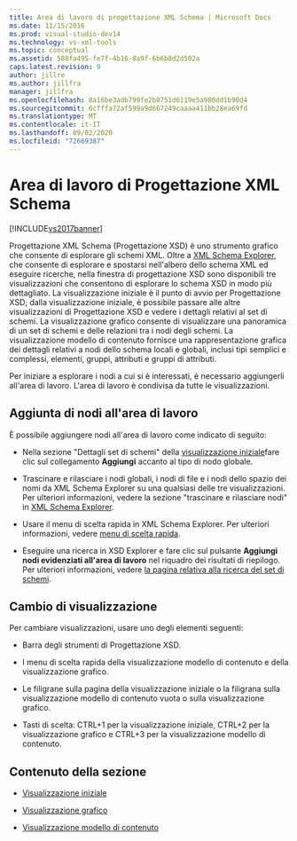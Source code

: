 ```yaml
---
title: Area di lavoro di progettazione XML Schema | Microsoft Docs
ms.date: 11/15/2016
ms.prod: visual-studio-dev14
ms.technology: vs-xml-tools
ms.topic: conceptual
ms.assetid: 588fa495-fe7f-4b16-8a9f-6b6b8d2d502a
caps.latest.revision: 9
author: jillre
ms.author: jillfra
manager: jillfra
ms.openlocfilehash: 8a16be3adb799fe2b0751d6119e5a980dd1b90d4
ms.sourcegitcommit: 6cfffa72af599a9d667249caaaa411bb28ea69fd
ms.translationtype: MT
ms.contentlocale: it-IT
ms.lasthandoff: 09/02/2020
ms.locfileid: "72669387"
---
```

# <a name="xml-schema-designer-workspace"></a>Area di lavoro di Progettazione XML Schema
[!INCLUDE[vs2017banner](../includes/vs2017banner.md)]

Progettazione XML Schema (Progettazione XSD) è uno strumento grafico che consente di esplorare gli schemi XML. Oltre a [XML Schema Explorer](../xml-tools/xml-schema-explorer.md), che consente di esplorare e spostarsi nell'albero dello schema XML ed eseguire ricerche, nella finestra di progettazione XSD sono disponibili tre visualizzazioni che consentono di esplorare lo schema XSD in modo più dettagliato. La visualizzazione iniziale è il punto di avvio per Progettazione XSD; dalla visualizzazione iniziale, è possibile passare alle altre visualizzazioni di Progettazione XSD e vedere i dettagli relativi al set di schemi. La visualizzazione grafico consente di visualizzare una panoramica di un set di schemi e delle relazioni tra i nodi degli schemi. La visualizzazione modello di contenuto fornisce una rappresentazione grafica dei dettagli relativi a nodi dello schema locali e globali, inclusi tipi semplici e complessi, elementi, gruppi, attributi e gruppi di attributi.

 Per iniziare a esplorare i nodi a cui si è interessati, è necessario aggiungerli all'area di lavoro. L'area di lavoro è condivisa da tutte le visualizzazioni.

## <a name="adding-nodes-to-the-workspace"></a>Aggiunta di nodi all'area di lavoro
 È possibile aggiungere nodi all'area di lavoro come indicato di seguito:

- Nella sezione "Dettagli set di schemi" della [visualizzazione iniziale](../xml-tools/start-view.md)fare clic sul collegamento **Aggiungi** accanto al tipo di nodo globale.

- Trascinare e rilasciare i nodi globali, i nodi di file e i nodi dello spazio dei nomi da XML Schema Explorer su una qualsiasi delle tre visualizzazioni. Per ulteriori informazioni, vedere la sezione "trascinare e rilasciare nodi" in [XML Schema Explorer](../xml-tools/xml-schema-explorer.md).

- Usare il menu di scelta rapida in XML Schema Explorer. Per ulteriori informazioni, vedere [menu di scelta rapida](../xml-tools/context-menus-xml-schema-explorer.md).

- Eseguire una ricerca in XSD Explorer e fare clic sul pulsante **Aggiungi nodi evidenziati all'area di lavoro** nel riquadro dei risultati di riepilogo. Per ulteriori informazioni, vedere [la pagina relativa alla ricerca del set di schemi](../xml-tools/searching-the-schema-set.md).

## <a name="view-switching"></a>Cambio di visualizzazione
 Per cambiare visualizzazioni, usare uno degli elementi seguenti:

- Barra degli strumenti di Progettazione XSD.

- I menu di scelta rapida della visualizzazione modello di contenuto e della visualizzazione grafico.

- Le filigrane sulla pagina della visualizzazione iniziale o la filigrana sulla visualizzazione modello di contenuto vuota o sulla visualizzazione grafico.

- Tasti di scelta: CTRL+1 per la visualizzazione iniziale, CTRL+2 per la visualizzazione grafico e CTRL+3 per la visualizzazione modello di contenuto.

## <a name="in-this-section"></a>Contenuto della sezione

- [Visualizzazione iniziale](../xml-tools/start-view.md)

- [Visualizzazione grafico](../xml-tools/graph-view.md)

- [Visualizzazione modello di contenuto](../xml-tools/content-model-view.md)
